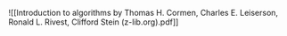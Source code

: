 ![[Introduction to algorithms by Thomas H. Cormen, Charles E. Leiserson, Ronald L. Rivest, Clifford Stein (z-lib.org).pdf]]